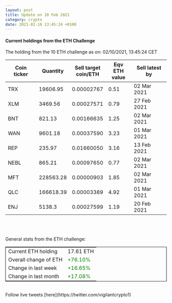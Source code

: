 ```yaml
---
layout: post
title: Update on 10 Feb 2021
category: crypto
date: 2021-02-10 13:45:24 +0100
---
```

<!-- Global site tag (gtag.js) - Google Analytics -->
<script async src="https://www.googletagmanager.com/gtag/js?id=UA-103831149-5"></script>
<script>
  window.dataLayer = window.dataLayer || [];
  function gtag(){dataLayer.push(arguments);}
  gtag('js', new Date());

  gtag('config', 'UA-103831149-5');
</script>


#### Current holdings from the ETH Challenge

The holding from the 10 ETH challenge as on: 02/10/2021, 13:45:24 CET

|Coin ticker|Quantity|Sell target<br>coin/ETH|Eqv ETH<br>value|Sell latest by|
|-----------|--------|-----------|-----------|--------------|
TRX|19606.95|  0.00002767|0.51|02 Mar 2021|
XLM|3469.56|  0.00027571|0.79|27 Feb 2021|
BNT|821.13|  0.00166635|1.25|02 Mar 2021|
WAN|9601.18|  0.00037590|3.23|01 Mar 2021|
REP|235.97|  0.01660050|3.16|13 Feb 2021|
NEBL|865.21|  0.00097650|0.77|02 Mar 2021|
MFT|228563.28|  0.00000903|1.85|02 Mar 2021|
QLC|166618.39|  0.00003389|4.92|01 Mar 2021|
ENJ|5138.3|  0.00027599|1.19|20 Feb 2021|

<br>
<br>
<br>
General stats from the ETH challenge:

<table style="border:1px solid black;margin-left:auto;margin-right:auto;">
	<tbody>
	<tr>
		<td>Current ETH holding</td>
		<td>     17.61 ETH</td>
	</tr>
	<tr>
		<td>Overall change of ETH</td>
		<td><font color="green">+76.10%</font></td>
	</tr>
	<tr>
		<td>Change in last week</td>
		<td><font color="green">+16.65%</font></td>
	</tr>
	<tr>
		<td>Change in last month</td>
		<td><font color="green">+17.08%</font></td>
	</tr>
	</tbody>
</table>

<br>
Follow live tweets [here](https://twitter.com/vigilantcrypto1)
<br>
<br>